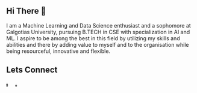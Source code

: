 ## Hi There 👋

I am a Machine Learning and Data Science enthusiast and a sophomore at Galgotias University, pursuing B.TECH in CSE with specialization in AI and ML. I aspire to be among the best in this field by utilizing my skills and abilities and there by adding value to myself and to the organisation while being resourceful, innovative and flexible.


## Lets Connect
<a href="">
  <img src="https://wie.ieee.org/wp-content/uploads/2019/06/twitter-logo-transparent-15.png" height="4%" ; width="4%" ; margin-left:0px;></img></a>   

  <a href="">
    <img src="https://www.flaticon.com/svg/static/icons/svg/174/174857.svg" height="3%" ; width="3%" ; margin-left:20px;></img></a>

